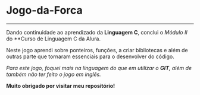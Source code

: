 # Jogo-da-Forca
***
Dando continuidade ao aprendizado da **Linguagem C**, conclui o *Módulo II* do **Curso de Linguagem C da Alura.

Neste jogo aprendi sobre ponteiros, funções, a criar bibliotecas e além de outras parte que tornaram essenciais para o desenvolver do código.

*Para este jogo, foquei mais na linguagem do que em utilizar o **GIT**, além de também não ter feito o jogo em inglês.*

**Muito obrigado por visitar meu repositório!**
